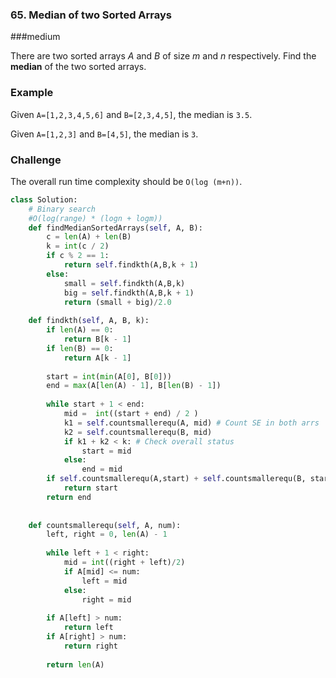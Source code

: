 ### 65. Median of two Sorted Arrays

###medium

There are two sorted arrays *A* and *B* of size *m* and *n* respectively. Find the **median** of the two sorted arrays.

### Example

Given `A=[1,2,3,4,5,6]` and `B=[2,3,4,5]`, the median is `3.5`.

Given `A=[1,2,3]` and `B=[4,5]`, the median is `3`.

### Challenge

The overall run time complexity should be `O(log (m+n))`.

```python
class Solution:
    # Binary search
    #O(log(range) * (logn + logm))
    def findMedianSortedArrays(self, A, B):
        c = len(A) + len(B) 
        k = int(c / 2)
        if c % 2 == 1:
            return self.findkth(A,B,k + 1)
        else:
            small = self.findkth(A,B,k)
            big = self.findkth(A,B,k + 1) 
            return (small + big)/2.0 
            
    def findkth(self, A, B, k):
        if len(A) == 0:
            return B[k - 1] 
        if len(B) == 0:
            return A[k - 1]
        
        start = int(min(A[0], B[0]))
        end = max(A[len(A) - 1], B[len(B) - 1]) 
        
        while start + 1 < end:
            mid =  int((start + end) / 2 ) 
            k1 = self.countsmallerequ(A, mid) # Count SE in both arrs
            k2 = self.countsmallerequ(B, mid) 
            if k1 + k2 < k: # Check overall status
                start = mid                                                   
            else:
                end = mid 
        if self.countsmallerequ(A,start) + self.countsmallerequ(B, start) >= k:
            return start 
        return end 
                
                
    def countsmallerequ(self, A, num):
        left, right = 0, len(A) - 1  
        
        while left + 1 < right:
            mid = int((right + left)/2)
            if A[mid] <= num:
                left = mid 
            else:
                right = mid
                
        if A[left] > num:
            return left 
        if A[right] > num:
            return right 
            
        return len(A)
```


